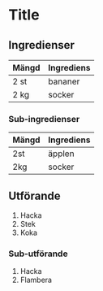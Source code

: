 # Title
## Ingredienser

Mängd|Ingrediens
------------ | -------------
2 st|bananer
2 kg|socker

### Sub-ingredienser
Mängd| Ingrediens
------------ | -------------
2st|äpplen
2kg|socker

## Utförande
1. Hacka
2. Stek
3. Koka

### Sub-utförande
1. Hacka
2. Flambera
